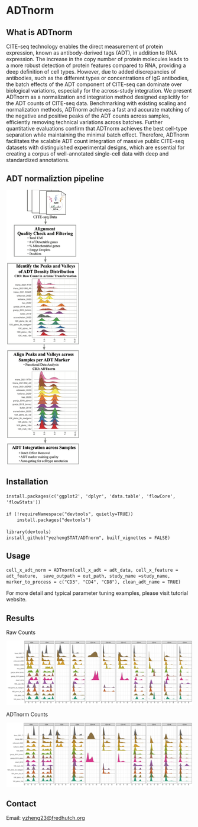 # ADTnorm

## What is ADTnorm

CITE-seq technology enables the direct measurement of protein expression, known as antibody-derived tags (ADT), in addition to RNA expression. The increase in the copy number of protein molecules leads to a more robust detection of protein features compared to RNA, providing a deep definition of cell types. However, due to added discrepancies of antibodies, such as the different types or concentrations of IgG antibodies, the batch effects of the ADT component of CITE-seq can dominate over biological variations, especially for the across-study integration. We present ADTnorm as a normalization and integration method designed explicitly for the ADT counts of CITE-seq data. Benchmarking with existing scaling and normalization methods, ADTnorm achieves a fast and accurate matching of the negative and positive peaks of the ADT counts across samples, efficiently removing technical variations across batches. Further quantitative evaluations confirm that ADTnorm achieves the best cell-type separation while maintaining the minimal batch effect. Therefore, ADTnorm facilitates the scalable ADT count integration of massive public CITE-seq datasets with distinguished experimental designs, which are essential for creating a corpus of well-annotated single-cell data with deep and standardized annotations.

## ADT normaliztion pipeline

<img src="./figures/Pipeline.png" alt="ADTnorm" width="200px">

## Installation

```
install.packages(c('ggplot2', 'dplyr', 'data.table', 'flowCore', 'flowStats'))

if (!requireNamespace("devtools", quietly=TRUE))
    install.packages("devtools")

library(devtools)
install_github("yezhengSTAT/ADTnorm", builf_vignettes = FALSE)
```

## Usage

``` 
cell_x_adt_norm = ADTnorm(cell_x_adt = adt_data, cell_x_feature = adt_feature,  save_outpath = out_path, study_name =study_name, marker_to_process = c("CD3", "CD4", "CD8"), clean_adt_name = TRUE)

```
For more detail and typical parameter tuning examples, please visit tutorial website.

## Results

Raw Counts 

<img src="./figures/RawCount.png" alt="RawCount" width="700px">

ADTnorm Counts

<img src="./figures/ADTnorm.png" alt="Normalization" width="700px">

## Contact

Email: yzheng23@fredhutch.org
